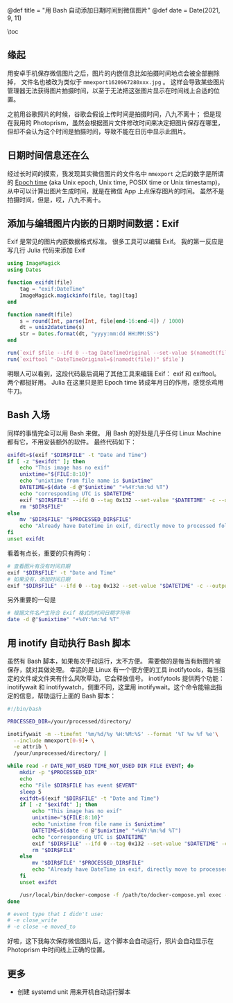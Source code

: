 @def title = "用 Bash 自动添加日期时间到微信图片"
@def date = Date(2021, 9, 11)

\toc

## 缘起

用安卓手机保存微信图片之后，图片的内嵌信息比如拍摄时间地点会被全部删除掉，
文件名也被改为类似于 `mmexport1620967280xxx.jpg` 。
这样会导致某些图片管理器无法获得图片拍摄时间，以至于无法把这张图片显示在时间线上合适的位置。

之前用谷歌照片的时候，谷歌会假设上传时间是拍摄时间，八九不离十；
但是现在我用的 Photoprism，虽然会根据图片文件修改时间来决定把图片保存在哪里，但却不会认为这个时间是拍摄时间，导致不能在日历中显示此图片。

## 日期时间信息还在么

经过长时间的摸索，我发现其实微信图片的文件名中 `mmexport` 之后的数字是所谓的 [Epoch time](https://www.epochconverter.com/) (aka Unix epoch, Unix time, POSIX time or Unix timestamp)，从中可以计算出图片生成时间，就是在微信 App 上点保存图片的时间。
虽然不是拍摄时间，但是，哎，八九不离十。

## 添加与编辑图片内嵌的日期时间数据：Exif

Exif 是常见的图片内嵌数据格式标准。
很多工具可以编辑 Exif。
我的第一反应是写几行 Julia 代码来添加 Exif
```julia
using ImageMagick
using Dates

function exifdt(file)
	tag = "exif:DateTime"
	ImageMagick.magickinfo(file, tag)[tag]
end

function namedt(file)
	s = round(Int, parse(Int, file[end-16:end-4]) / 1000)
	dt = unix2datetime(s)
	str = Dates.format(dt, "yyyy:mm:dd HH:MM:SS")
end

run(`exif $file --ifd 0 --tag DateTimeOriginal --set-value $(namedt(file))`)
run(`exiftool "-DateTimeOriginal=$(namedt(file))" $file`)
```
明眼人可以看到，这段代码最后调用了其他工具来编辑 Exif：
exif 和 exiftool。两个都挺好用。
Julia 在这里只是把 Epoch time 转成年月日的作用，感觉杀鸡用牛刀。

## Bash 入场

同样的事情完全可以用 Bash 来做。
用 Bash 的好处是几乎任何 Linux Machine 都有它，不用安装额外的软件。
最终代码如下：
```bash
exifdt=$(exif "$DIR$FILE" -t "Date and Time")
if [ -z "$exifdt" ]; then
    echo "This image has no exif"
    unixtime="${FILE:8:10}"
    echo "unixtime from file name is $unixtime"
    DATETIME=$(date -d @"$unixtime" "+%4Y:%m:%d %T")
    echo "corresponding UTC is $DATETIME"
    exif "$DIR$FILE" --ifd 0 --tag 0x132 --set-value "$DATETIME" -c --output "$PROCESSED_DIR""$FILE"
    rm "$DIR$FILE"
else
    mv "$DIR$FILE" "$PROCESSED_DIR$FILE"
    echo "Already have DateTime in exif, directly move to processed folder"
fi
unset exifdt
```
看着有点长，重要的只有两句：

```bash
# 查看图片有没有时间日期
exif "$DIR$FILE" -t "Date and Time"
# 如果没有，添加时间日期
exif "$DIR$FILE" --ifd 0 --tag 0x132 --set-value "$DATETIME" -c --output "$PROCESSED_DIR""$FILE"
```
另外重要的一句是
```bash
# 根据文件名产生符合 Exif 格式的时间日期字符串
date -d @"$unixtime" "+%4Y:%m:%d %T"
```

## 用 inotify 自动执行 Bash 脚本
虽然有 Bash 脚本，如果每次手动运行，太不方便。
需要做的是每当有新图片被保存，就对其做处理。
幸运的是 Linux 有一个很方便的工具 inotifytools，每当指定的文件或文件夹有什么风吹草动，它会释放信号。
inotifytools 提供两个功能：inotifywait 和 inotifywatch，侧重不同，这里用 inotifywait。这个命令能输出指定的信息，帮助运行上面的 Bash 脚本：
```bash
#!/bin/bash

PROCESSED_DIR=/your/processed/directory/

inotifywait -m --timefmt '%m/%d/%y %H:%M:%S' --format '%T %w %f %e'\
  --include mmexport[0-9]+ \
  -e attrib \
  /your/unprocessed/directory/ |

while read -r DATE_NOT_USED TIME_NOT_USED DIR FILE EVENT; do
    mkdir -p "$PROCESSED_DIR"
    echo
    echo "File $DIR$FILE has event $EVENT"
    sleep 5
    exifdt=$(exif "$DIR$FILE" -t "Date and Time")
    if [ -z "$exifdt" ]; then
        echo "This image has no exif"
        unixtime="${FILE:8:10}"
        echo "unixtime from file name is $unixtime"
        DATETIME=$(date -d @"$unixtime" "+%4Y:%m:%d %T")
        echo "corresponding UTC is $DATETIME"
        exif "$DIR$FILE" --ifd 0 --tag 0x132 --set-value "$DATETIME" -c --output "$PROCESSED_DIR""$FILE"
        rm "$DIR$FILE"
    else
        mv "$DIR$FILE" "$PROCESSED_DIR$FILE"
        echo "Already have DateTime in exif, directly move to processed folder"
    fi
    unset exifdt

    /usr/local/bin/docker-compose -f /path/to/docker-compose.yml exec -T photoprism photoprism import
done

# event type that I didn't use:
# -e close_write 
# -e close -e moved_to 
```

好啦，这下我每次保存微信图片后，这个脚本会自动运行，照片会自动显示在 Photoprism 中时间线上正确的位置。

## 更多

- 创建 systemd unit 用来开机自动运行脚本